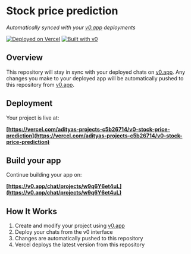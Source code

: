 # Stock price prediction

*Automatically synced with your [v0.app](https://v0.app) deployments*

[![Deployed on Vercel](https://img.shields.io/badge/Deployed%20on-Vercel-black?style=for-the-badge&logo=vercel)](https://vercel.com/adityas-projects-c5b26714/v0-stock-price-prediction)
[![Built with v0](https://img.shields.io/badge/Built%20with-v0.app-black?style=for-the-badge)](https://v0.app/chat/projects/w9q6Y6et4uL)

## Overview

This repository will stay in sync with your deployed chats on [v0.app](https://v0.app).
Any changes you make to your deployed app will be automatically pushed to this repository from [v0.app](https://v0.app).

## Deployment

Your project is live at:

**[https://vercel.com/adityas-projects-c5b26714/v0-stock-price-prediction](https://vercel.com/adityas-projects-c5b26714/v0-stock-price-prediction)**

## Build your app

Continue building your app on:

**[https://v0.app/chat/projects/w9q6Y6et4uL](https://v0.app/chat/projects/w9q6Y6et4uL)**

## How It Works

1. Create and modify your project using [v0.app](https://v0.app)
2. Deploy your chats from the v0 interface
3. Changes are automatically pushed to this repository
4. Vercel deploys the latest version from this repository